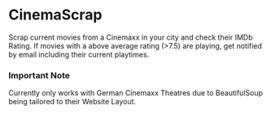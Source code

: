 # CinemaScrap
Scrap current movies from a Cinemaxx in your city and check their IMDb Rating.
If movies with a above average rating (>7.5) are playing, get notified by email including their current playtimes.

### Important Note
Currently only works with German Cinemaxx Theatres due to BeautifulSoup being tailored to their Website Layout.
